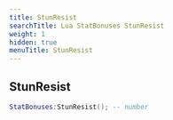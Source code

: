 ```yaml
---
title: StunResist
searchTitle: Lua StatBonuses StunResist
weight: 1
hidden: true
menuTitle: StunResist
---
```

## StunResist
```lua
StatBonuses:StunResist(); -- number
```